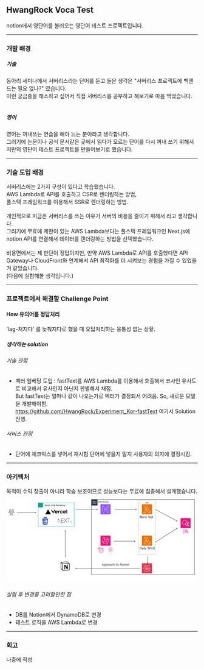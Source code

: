 ## HwangRock Voca Test

notion에서 영단어를 불러오는 영단어 테스트 프로젝트입니다.

---

### 개발 배경

##### 기술
동아리 세미나에서 서버리스라는 단어를 듣고 들은 생각은 "서버리스 프로젝트에 백엔드는 필요 없나?" 였습니다.  
이런 궁금증을 해소하고 싶어서 직접 서버리스를 공부하고 해보기로 마음 먹었습니다.  
<br>

##### 영어
영어는 꺼내쓰는 연습을 해야 느는 분야라고 생각합니다.  
그러기에 논문이나 공식 문서같은 곳에서 읽다가 모르는 단어를 다시 꺼내 쓰기 위해서 저만의 영단어 테스트 프로젝트를 만들어보기로 했습니다.

---

### 기술 도입 배경

서버리스에는 2가지 구성이 있다고 학습했습니다.  
AWS Lambda로 API를 호출하고 CSR로 렌더링하는 방법,  
풀스택 프레임워크를 이용해서 SSR로 렌더링하는 방법.  
<br>
개인적으로 지금은 서버리스를 쓰는 이유가 서버의 비용을 줄이기 위해서 라고 생각합니다.  
그러기에 무료에 제한이 있는 AWS Lambda보다는 풀스택 프레임워크인 Next.js에 notion API를 연결해서 데이터를 렌더링하는 방법을 선택했습니다.  
<br>
비용면에서는 제 판단이 정답이지만, 만약 AWS Lambda로 API를 호출했다면 API Gateway나 CloudFront와 연계해서 API 최적화를 더 시켜보는 경험을 가질 수 있었을거 같았습니다.  
(다음에 실험해볼 생각입니다.) 

---

### 프로젝트에서 해결할 Challenge Point

#### How 유의어를 정답처리

'lag-처지다' 를 늦춰지다로 했을 때 오답처리하는 융통성 없는 상황.

##### 생각하는 solution

###### 기술 관점
- 벡터 임베딩 도입 : fastText를 AWS Lambda를 이용해서 호출해서 코사인 유사도로 비교해서 유사인지 아닌지 판별해서 채점.  
  But fastText는 얼마나 같이 나오는가로 벡터가 결정되서 어려움. So, 새로운 모델을 개발해야함.  
  https://github.com/HwangRock/Experiment_Kor-fastText 여기서 Solution 진행.

###### 서비스 관점
- 단어에 체크박스를 넣어서 재시험 단어에 넣을지 말지 사용자의 의지에 결정시킴.
  
---

### 아키텍처
목적이 수익 창출이 아니라 학습 보조이므로 성능보다는 무료에 집중해서 설계했습니다.  
![ ](./presentation/voca_architecture.png)

###### 실험 후 변경을 고려할만한 점
- DB를 Notion에서 DynamoDB로 변경
- 테스트 로직을 AWS Lambda로 변경

---

### 회고

나중에 작성

